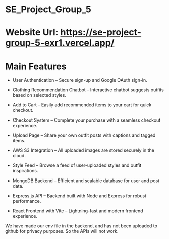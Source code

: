 # SE_Project_Group_5

# Website Url: https://se-project-group-5-exr1.vercel.app/

# Main Features

- User Authentication – Secure sign-up and Google OAuth sign-in.

- Clothing Recommendation Chatbot – Interactive chatbot suggests outfits based on selected styles.

- Add to Cart – Easily add recommended items to your cart for quick checkout.

- Checkout System – Complete your purchase with a seamless checkout experience.

- Upload Page – Share your own outfit posts with captions and tagged items.

- AWS S3 Integration – All uploaded images are stored securely in the cloud.

- Style Feed – Browse a feed of user-uploaded styles and outfit inspirations.

- MongoDB Backend – Efficient and scalable database for user and post data.

- Express.js API – Backend built with Node and Express for robust performance.

- React Frontend with Vite – Lightning-fast and modern frontend experience.

We have made our env file in the backend, and has not been uploaded to github for privacy purposes. So the APIs will not work.
